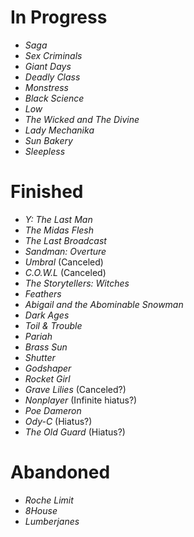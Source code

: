 # In Progress
* _Saga_
* _Sex Criminals_
* _Giant Days_
* _Deadly Class_
* _Monstress_
* _Black Science_
* _Low_
* _The Wicked and The Divine_
* _Lady Mechanika_
* _Sun Bakery_
* _Sleepless_

# Finished
* _Y: The Last Man_
* _The Midas Flesh_
* _The Last Broadcast_
* _Sandman: Overture_
* _Umbral_ (Canceled)
* _C.O.W.L_ (Canceled)
* _The Storytellers: Witches_
* _Feathers_
* _Abigail and the Abominable Snowman_
* _Dark Ages_
* _Toil & Trouble_
* _Pariah_
* _Brass Sun_
* _Shutter_
* _Godshaper_
* _Rocket Girl_
* _Grave Lilies_ (Canceled?)
* _Nonplayer_ (Infinite hiatus?)
* _Poe Dameron_
* _Ody-C_ (Hiatus?)
* _The Old Guard_ (Hiatus?)

# Abandoned
* _Roche Limit_
* _8House_
* _Lumberjanes_